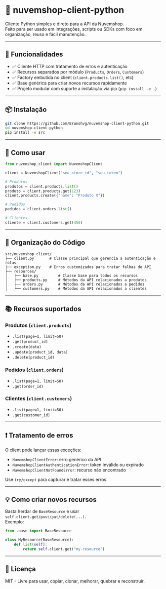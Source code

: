 # 🧰 nuvemshop-client-python

Cliente Python simples e direto para a API da Nuvemshop.  
Feito para ser usado em integrações, scripts ou SDKs com foco em organização, reuso e fácil manutenção.

---

## 🚀 Funcionalidades

- ✅ Cliente HTTP com tratamento de erros e autenticação
- ✅ Recursos separados por módulo (`Products`, `Orders`, `Customers`)
- ✅ Factory embutida no client (`client.products.list()`, etc)
- ✅ Base genérica para criar novos recursos rapidamente
- ✅ Projeto modular com suporte a instalação via pip (`pip install -e .`)

---

## 📦 Instalação

```bash
git clone https://github.com/Brunohvg/nuvemshop-client-python.git
cd nuvemshop-client-python
pip install -e src
```

---

## 🔧 Como usar

```python
from nuvemshop_client import NuvemshopClient

client = NuvemshopClient("seu_store_id", "seu_token")

# Produtos
produtos = client.products.list()
produto = client.products.get(123)
client.products.create({"name": "Produto X"})

# Pedidos
pedidos = client.orders.list()

# Clientes
cliente = client.customers.get(456)
```

---

## 🧠 Organização do Código

```
src/nuvemshop_client/
├── client.py       # Classe principal que gerencia a autenticação e rotas
├── exception.py    # Erros customizados para tratar falhas de API
├── resources/
│   ├── base.py         # Classe base para todos os recursos
│   ├── products.py     # Métodos da API relacionados a produtos
│   ├── orders.py       # Métodos da API relacionados a pedidos
│   └── customers.py    # Métodos da API relacionados a clientes
```

---

## 📚 Recursos suportados

### Produtos (`client.products`)
- `.list(page=1, limit=50)`
- `.get(product_id)`
- `.create(data)`
- `.update(product_id, data)`
- `.delete(product_id)`

### Pedidos (`client.orders`)
- `.list(page=1, limit=50)`
- `.get(order_id)`

### Clientes (`client.customers`)
- `.list(page=1, limit=50)`
- `.get(customer_id)`

---

## ❗ Tratamento de erros

O client pode lançar essas exceções:

- `NuvemshopClientError`: erro genérico da API
- `NuvemshopClientAuthenticationError`: token inválido ou expirado
- `NuvemshopClientNotFoundError`: recurso não encontrado

Use `try/except` para capturar e tratar esses erros.

---

## 💡 Como criar novos recursos

Basta herdar de `BaseResource` e usar `self.client.get/post/put/delete(...)`.  
Exemplo:

```python
from .base import BaseResource

class MyResource(BaseResource):
    def list(self):
        return self.client.get("my-resource")
```

---

## 📜 Licença

MIT - Livre para usar, copiar, clonar, melhorar, quebrar e reconstruir.